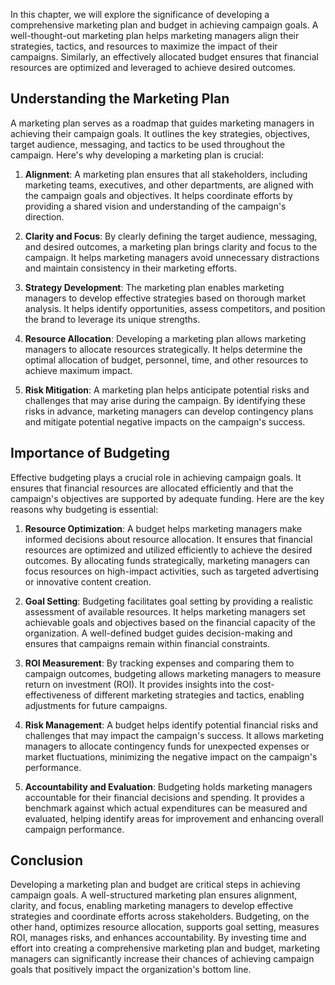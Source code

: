 
In this chapter, we will explore the significance of developing a comprehensive marketing plan and budget in achieving campaign goals. A well-thought-out marketing plan helps marketing managers align their strategies, tactics, and resources to maximize the impact of their campaigns. Similarly, an effectively allocated budget ensures that financial resources are optimized and leveraged to achieve desired outcomes.

Understanding the Marketing Plan
--------------------------------

A marketing plan serves as a roadmap that guides marketing managers in achieving their campaign goals. It outlines the key strategies, objectives, target audience, messaging, and tactics to be used throughout the campaign. Here's why developing a marketing plan is crucial:

1. **Alignment**: A marketing plan ensures that all stakeholders, including marketing teams, executives, and other departments, are aligned with the campaign goals and objectives. It helps coordinate efforts by providing a shared vision and understanding of the campaign's direction.

2. **Clarity and Focus**: By clearly defining the target audience, messaging, and desired outcomes, a marketing plan brings clarity and focus to the campaign. It helps marketing managers avoid unnecessary distractions and maintain consistency in their marketing efforts.

3. **Strategy Development**: The marketing plan enables marketing managers to develop effective strategies based on thorough market analysis. It helps identify opportunities, assess competitors, and position the brand to leverage its unique strengths.

4. **Resource Allocation**: Developing a marketing plan allows marketing managers to allocate resources strategically. It helps determine the optimal allocation of budget, personnel, time, and other resources to achieve maximum impact.

5. **Risk Mitigation**: A marketing plan helps anticipate potential risks and challenges that may arise during the campaign. By identifying these risks in advance, marketing managers can develop contingency plans and mitigate potential negative impacts on the campaign's success.

Importance of Budgeting
-----------------------

Effective budgeting plays a crucial role in achieving campaign goals. It ensures that financial resources are allocated efficiently and that the campaign's objectives are supported by adequate funding. Here are the key reasons why budgeting is essential:

1. **Resource Optimization**: A budget helps marketing managers make informed decisions about resource allocation. It ensures that financial resources are optimized and utilized efficiently to achieve the desired outcomes. By allocating funds strategically, marketing managers can focus resources on high-impact activities, such as targeted advertising or innovative content creation.

2. **Goal Setting**: Budgeting facilitates goal setting by providing a realistic assessment of available resources. It helps marketing managers set achievable goals and objectives based on the financial capacity of the organization. A well-defined budget guides decision-making and ensures that campaigns remain within financial constraints.

3. **ROI Measurement**: By tracking expenses and comparing them to campaign outcomes, budgeting allows marketing managers to measure return on investment (ROI). It provides insights into the cost-effectiveness of different marketing strategies and tactics, enabling adjustments for future campaigns.

4. **Risk Management**: A budget helps identify potential financial risks and challenges that may impact the campaign's success. It allows marketing managers to allocate contingency funds for unexpected expenses or market fluctuations, minimizing the negative impact on the campaign's performance.

5. **Accountability and Evaluation**: Budgeting holds marketing managers accountable for their financial decisions and spending. It provides a benchmark against which actual expenditures can be measured and evaluated, helping identify areas for improvement and enhancing overall campaign performance.

Conclusion
----------

Developing a marketing plan and budget are critical steps in achieving campaign goals. A well-structured marketing plan ensures alignment, clarity, and focus, enabling marketing managers to develop effective strategies and coordinate efforts across stakeholders. Budgeting, on the other hand, optimizes resource allocation, supports goal setting, measures ROI, manages risks, and enhances accountability. By investing time and effort into creating a comprehensive marketing plan and budget, marketing managers can significantly increase their chances of achieving campaign goals that positively impact the organization's bottom line.
